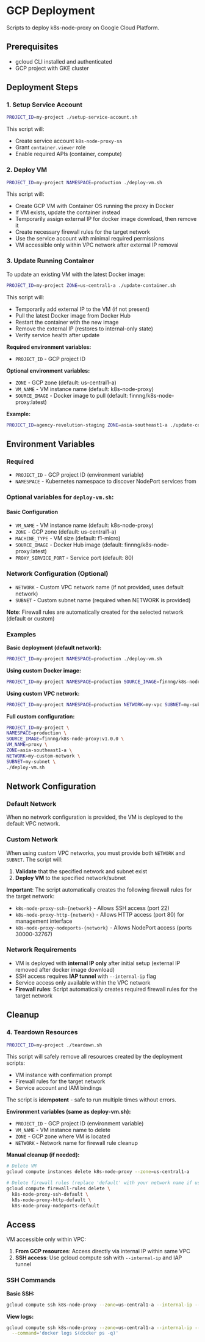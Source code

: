 # GCP Deployment

Scripts to deploy k8s-node-proxy on Google Cloud Platform.

## Prerequisites

- gcloud CLI installed and authenticated
- GCP project with GKE cluster

## Deployment Steps

### 1. Setup Service Account

```bash
PROJECT_ID=my-project ./setup-service-account.sh
```

This script will:
- Create service account `k8s-node-proxy-sa`
- Grant `container.viewer` role
- Enable required APIs (container, compute)

### 2. Deploy VM

```bash
PROJECT_ID=my-project NAMESPACE=production ./deploy-vm.sh
```

This script will:
- Create GCP VM with Container OS running the proxy in Docker
- If VM exists, update the container instead
- Temporarily assign external IP for docker image download, then remove it
- Create necessary firewall rules for the target network
- Use the service account with minimal required permissions
- VM accessible only within VPC network after external IP removal

### 3. Update Running Container

To update an existing VM with the latest Docker image:

```bash
PROJECT_ID=my-project ZONE=us-central1-a ./update-container.sh
```

This script will:
- Temporarily add external IP to the VM (if not present)
- Pull the latest Docker image from Docker Hub
- Restart the container with the new image
- Remove the external IP (restores to internal-only state)
- Verify service health after update

**Required environment variables:**
- `PROJECT_ID` - GCP project ID

**Optional environment variables:**
- `ZONE` - GCP zone (default: us-central1-a)
- `VM_NAME` - VM instance name (default: k8s-node-proxy)
- `SOURCE_IMAGE` - Docker image to pull (default: finnng/k8s-node-proxy:latest)

**Example:**
```bash
PROJECT_ID=agency-revolution-staging ZONE=asia-southeast1-a ./update-container.sh
```

## Environment Variables

### Required
- `PROJECT_ID` - GCP project ID (environment variable)
- `NAMESPACE` - Kubernetes namespace to discover NodePort services from

### Optional variables for `deploy-vm.sh`:

#### Basic Configuration
- `VM_NAME` - VM instance name (default: k8s-node-proxy)
- `ZONE` - GCP zone (default: us-central1-a)
- `MACHINE_TYPE` - VM size (default: f1-micro)
- `SOURCE_IMAGE` - Docker Hub image (default: finnng/k8s-node-proxy:latest)
- `PROXY_SERVICE_PORT` - Service port (default: 80)

### Network Configuration (Optional)
- `NETWORK` - Custom VPC network name (if not provided, uses default network)
- `SUBNET` - Custom subnet name (required when NETWORK is provided)

**Note**: Firewall rules are automatically created for the selected network (default or custom)

### Examples

**Basic deployment (default network):**
```bash
PROJECT_ID=my-project NAMESPACE=production ./deploy-vm.sh
```

**Using custom Docker image:**
```bash
PROJECT_ID=my-project NAMESPACE=production SOURCE_IMAGE=finnng/k8s-node-proxy:v1.0.0 ./deploy-vm.sh
```

**Using custom VPC network:**
```bash
PROJECT_ID=my-project NAMESPACE=production NETWORK=my-vpc SUBNET=my-subnet ./deploy-vm.sh
```

**Full custom configuration:**
```bash
PROJECT_ID=my-project \
NAMESPACE=production \
SOURCE_IMAGE=finnng/k8s-node-proxy:v1.0.0 \
VM_NAME=proxy \
ZONE=asia-southeast1-a \
NETWORK=my-custom-network \
SUBNET=my-subnet \
./deploy-vm.sh
```

## Network Configuration

### Default Network
When no network configuration is provided, the VM is deployed to the default VPC network.

### Custom Network
When using custom VPC networks, you must provide both `NETWORK` and `SUBNET`. The script will:

1. **Validate** that the specified network and subnet exist
2. **Deploy VM** to the specified network/subnet

**Important**: The script automatically creates the following firewall rules for the target network:
- `k8s-node-proxy-ssh-{network}` - Allows SSH access (port 22)
- `k8s-node-proxy-http-{network}` - Allows HTTP access (port 80) for management interface
- `k8s-node-proxy-nodeports-{network}` - Allows NodePort access (ports 30000-32767)

### Network Requirements
- VM is deployed with **internal IP only** after initial setup (external IP removed after docker image download)
- SSH access requires **IAP tunnel** with `--internal-ip` flag
- Service access only available within the VPC network
- **Firewall rules**: Script automatically creates required firewall rules for the target network

## Cleanup

### 4. Teardown Resources

```bash
PROJECT_ID=my-project ./teardown.sh
```

This script will safely remove all resources created by the deployment scripts:
- VM instance with confirmation prompt
- Firewall rules for the target network
- Service account and IAM bindings

The script is **idempotent** - safe to run multiple times without errors.

**Environment variables (same as deploy-vm.sh):**
- `PROJECT_ID` - GCP project ID (environment variable)
- `VM_NAME` - VM instance name to delete
- `ZONE` - GCP zone where VM is located
- `NETWORK` - Network name for firewall rule cleanup

**Manual cleanup (if needed):**
```bash
# Delete VM
gcloud compute instances delete k8s-node-proxy --zone=us-central1-a

# Delete firewall rules (replace 'default' with your network name if using custom network)
gcloud compute firewall-rules delete \
  k8s-node-proxy-ssh-default \
  k8s-node-proxy-http-default \
  k8s-node-proxy-nodeports-default
```

## Access

VM accessible only within VPC:

1. **From GCP resources**: Access directly via internal IP within same VPC
2. **SSH access**: Use gcloud compute ssh with `--internal-ip` and IAP tunnel

### SSH Commands

**Basic SSH:**
```bash
gcloud compute ssh k8s-node-proxy --zone=us-central1-a --internal-ip --tunnel-through-iap
```

**View logs:**
```bash
gcloud compute ssh k8s-node-proxy --zone=us-central1-a --internal-ip --tunnel-through-iap \
  --command='docker logs $(docker ps -q)'
```